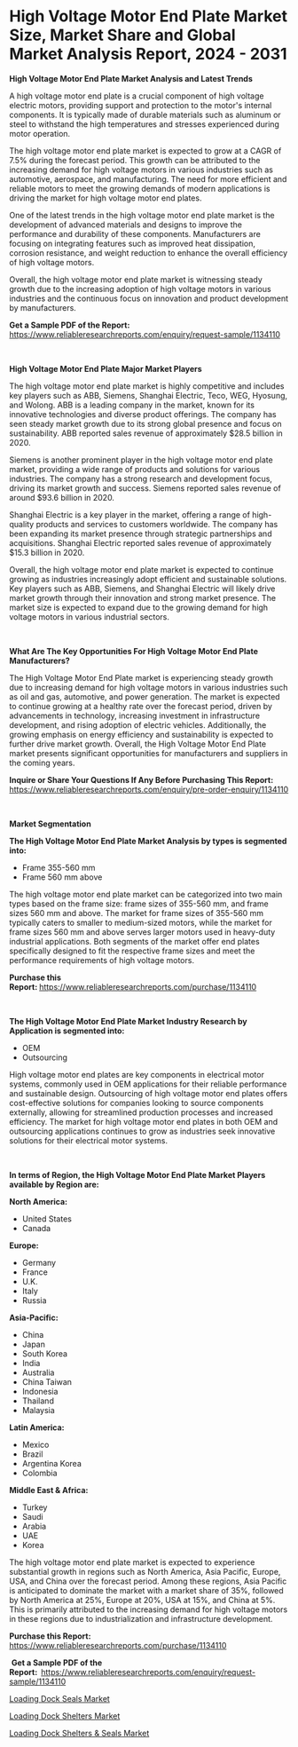 <p><h1>High Voltage Motor End Plate Market Size, Market Share and Global Market Analysis Report, 2024 - 2031</h1></p><p><strong>High Voltage Motor End Plate Market Analysis and Latest Trends</strong></p>
<p><p>A high voltage motor end plate is a crucial component of high voltage electric motors, providing support and protection to the motor's internal components. It is typically made of durable materials such as aluminum or steel to withstand the high temperatures and stresses experienced during motor operation.</p><p>The high voltage motor end plate market is expected to grow at a CAGR of 7.5% during the forecast period. This growth can be attributed to the increasing demand for high voltage motors in various industries such as automotive, aerospace, and manufacturing. The need for more efficient and reliable motors to meet the growing demands of modern applications is driving the market for high voltage motor end plates.</p><p>One of the latest trends in the high voltage motor end plate market is the development of advanced materials and designs to improve the performance and durability of these components. Manufacturers are focusing on integrating features such as improved heat dissipation, corrosion resistance, and weight reduction to enhance the overall efficiency of high voltage motors.</p><p>Overall, the high voltage motor end plate market is witnessing steady growth due to the increasing adoption of high voltage motors in various industries and the continuous focus on innovation and product development by manufacturers.</p></p>
<p><strong>Get a Sample PDF of the Report:&nbsp;</strong> <a href="https://www.reliableresearchreports.com/enquiry/request-sample/1134110">https://www.reliableresearchreports.com/enquiry/request-sample/1134110</a></p>
<p>&nbsp;</p>
<p><strong>High Voltage Motor End Plate Major Market Players</strong></p>
<p><p>The high voltage motor end plate market is highly competitive and includes key players such as ABB, Siemens, Shanghai Electric, Teco, WEG, Hyosung, and Wolong. ABB is a leading company in the market, known for its innovative technologies and diverse product offerings. The company has seen steady market growth due to its strong global presence and focus on sustainability. ABB reported sales revenue of approximately $28.5 billion in 2020.</p><p>Siemens is another prominent player in the high voltage motor end plate market, providing a wide range of products and solutions for various industries. The company has a strong research and development focus, driving its market growth and success. Siemens reported sales revenue of around $93.6 billion in 2020.</p><p>Shanghai Electric is a key player in the market, offering a range of high-quality products and services to customers worldwide. The company has been expanding its market presence through strategic partnerships and acquisitions. Shanghai Electric reported sales revenue of approximately $15.3 billion in 2020.</p><p>Overall, the high voltage motor end plate market is expected to continue growing as industries increasingly adopt efficient and sustainable solutions. Key players such as ABB, Siemens, and Shanghai Electric will likely drive market growth through their innovation and strong market presence. The market size is expected to expand due to the growing demand for high voltage motors in various industrial sectors.</p></p>
<p>&nbsp;</p>
<p><strong>What Are The Key Opportunities For High Voltage Motor End Plate Manufacturers?</strong></p>
<p><p>The High Voltage Motor End Plate market is experiencing steady growth due to increasing demand for high voltage motors in various industries such as oil and gas, automotive, and power generation. The market is expected to continue growing at a healthy rate over the forecast period, driven by advancements in technology, increasing investment in infrastructure development, and rising adoption of electric vehicles. Additionally, the growing emphasis on energy efficiency and sustainability is expected to further drive market growth. Overall, the High Voltage Motor End Plate market presents significant opportunities for manufacturers and suppliers in the coming years.</p></p>
<p><strong>Inquire or Share Your Questions If Any Before Purchasing This Report:</strong> <a href="https://www.reliableresearchreports.com/enquiry/pre-order-enquiry/1134110">https://www.reliableresearchreports.com/enquiry/pre-order-enquiry/1134110</a></p>
<p>&nbsp;</p>
<p><strong>Market Segmentation</strong></p>
<p><strong>The High Voltage Motor End Plate Market Analysis by types is segmented into:</strong></p>
<p><ul><li>Frame 355-560 mm</li><li>Frame 560 mm above</li></ul></p>
<p><p>The high voltage motor end plate market can be categorized into two main types based on the frame size: frame sizes of 355-560 mm, and frame sizes 560 mm and above. The market for frame sizes of 355-560 mm typically caters to smaller to medium-sized motors, while the market for frame sizes 560 mm and above serves larger motors used in heavy-duty industrial applications. Both segments of the market offer end plates specifically designed to fit the respective frame sizes and meet the performance requirements of high voltage motors.</p></p>
<p><strong>Purchase this Report:&nbsp;</strong><a href="https://www.reliableresearchreports.com/purchase/1134110">https://www.reliableresearchreports.com/purchase/1134110</a></p>
<p>&nbsp;</p>
<p><strong>The High Voltage Motor End Plate Market Industry Research by Application is segmented into:</strong></p>
<p><ul><li>OEM</li><li>Outsourcing</li></ul></p>
<p><p>High voltage motor end plates are key components in electrical motor systems, commonly used in OEM applications for their reliable performance and sustainable design. Outsourcing of high voltage motor end plates offers cost-effective solutions for companies looking to source components externally, allowing for streamlined production processes and increased efficiency. The market for high voltage motor end plates in both OEM and outsourcing applications continues to grow as industries seek innovative solutions for their electrical motor systems.</p></p>
<p>&nbsp;</p>
<p><strong>In terms of Region, the High Voltage Motor End Plate Market Players available by Region are:</strong></p>
<p>
    <p> <strong> North America: </strong>
        <ul>
            <li>United States</li>
            <li>Canada</li>
        </ul>
        </p> 
    <p> <strong> Europe: </strong>
        <ul>
            <li>Germany</li>
            <li>France</li>
            <li>U.K.</li>
            <li>Italy</li>
            <li>Russia</li>
        </ul>
        </p> 
    <p> <strong> Asia-Pacific: </strong>
        <ul>
            <li>China</li>
            <li>Japan</li>
            <li>South Korea</li>
            <li>India</li>
            <li>Australia</li>
            <li>China Taiwan</li>
            <li>Indonesia</li>
            <li>Thailand</li>
            <li>Malaysia</li>
        </ul>
        </p> 
    <p> <strong> Latin America: </strong>
        <ul>
            <li>Mexico</li>
            <li>Brazil</li>
            <li>Argentina Korea</li>
            <li>Colombia</li>
        </ul>
        </p> 
    <p> <strong> Middle East & Africa: </strong>
        <ul>
            <li>Turkey</li>
            <li>Saudi</li>
            <li>Arabia</li>
            <li>UAE</li>
            <li>Korea</li>
        </ul>
    </p>
    </p>
<p><p>The high voltage motor end plate market is expected to experience substantial growth in regions such as North America, Asia Pacific, Europe, USA, and China over the forecast period. Among these regions, Asia Pacific is anticipated to dominate the market with a market share of 35%, followed by North America at 25%, Europe at 20%, USA at 15%, and China at 5%. This is primarily attributed to the increasing demand for high voltage motors in these regions due to industrialization and infrastructure development.</p></p>
<p><strong>Purchase this Report: </strong><a href="https://www.reliableresearchreports.com/purchase/1134110">https://www.reliableresearchreports.com/purchase/1134110</a></p>
<p>&nbsp;<strong>Get a Sample PDF of the Report:&nbsp;&nbsp;</strong><a href="https://www.reliableresearchreports.com/enquiry/request-sample/1134110">https://www.reliableresearchreports.com/enquiry/request-sample/1134110</a></p>
<p><strong></strong></p>
<p><p><a href="https://github.com/juancolorado15/Market-Research-Report-List-1/blob/main/loading-dock-seals-market.md">Loading Dock Seals Market</a></p><p><a href="https://github.com/Glendatilghmankmgz0rbhwpy/Market-Research-Report-List-1/blob/main/loading-dock-shelters-market.md">Loading Dock Shelters Market</a></p><p><a href="https://github.com/dx0328/Market-Research-Report-List-1/blob/main/loading-dock-shelters-seals-market.md">Loading Dock Shelters & Seals Market</a></p></p>